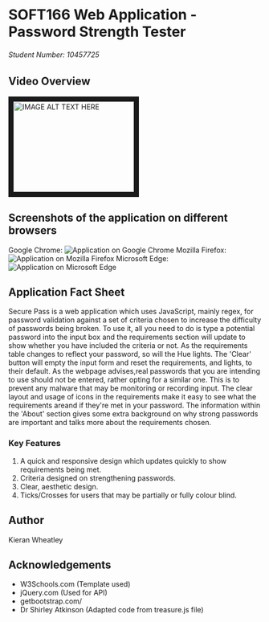 # SOFT166 Web Application - Password Strength Tester
###### Student Number: 10457725

## Video Overview
<a href="http://www.youtube.com/watch?feature=player_embedded&v=O1mcdK9vRfA" target="_blank"><img src="http://img.youtube.com/vi/O1mcdK9vRfA/0.jpg" 
alt="IMAGE ALT TEXT HERE" width="240" height="180" border="10" /></a>

## Screenshots of the application on different browsers
Google Chrome:
![Application on Google Chrome](https://github.com/kieranwheatley/soft166/tree/master/root/images/google.png "Google Chrome")
Mozilla Firefox:
![Application on Mozilla Firefox](https://github.com/kieranwheatley/soft166/tree/master/root/images/mozilla.png "Mozilla Firefox")
Microsoft Edge:
![Application on Microsoft Edge](https://github.com/kieranwheatley/soft166/tree/master/root/images/edge.png "Microsoft Edge")

## Application Fact Sheet
Secure Pass is a web application which uses JavaScript, mainly regex, for password validation against a set of criteria chosen to increase the difficulty of passwords being broken. To use it, all you need to do is type a potential password into the input box and the requirements section will update to show whether you have included the criteria or not. As the requirements table changes to reflect your password, so will the Hue lights. The 'Clear' button will empty the input form and reset the requirements, and lights, to their default. As the webpage advises,real passwords that you are intending to use should not be entered, rather opting for a similar one. This is to prevent any malware that may be monitoring or recording input. The clear layout and usage of icons in the requirements make it easy to see what the requirements areand if they're met in your password. The information within the 'About' section gives some extra background on why strong passwords are important and talks more about the requirements chosen.

### Key Features
1. A quick and responsive design which updates quickly to show requirements being met.
2. Criteria designed on strengthening passwords.
3. Clear, aesthetic design.
4. Ticks/Crosses for users that may be partially or fully colour blind.

## Author
Kieran Wheatley

## Acknowledgements
- W3Schools.com (Template used)
- jQuery.com (Used for API)
- getbootstrap.com/
- Dr Shirley Atkinson (Adapted code from treasure.js file)
